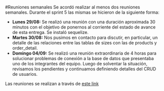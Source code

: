 #Reuniones semanales
Se acordó realizar al menos dos reuniones semanales. Durante el sprint 5 las mismas se hicieron de la siguiente forma:


- **Lunes 29/08:** Se realizó una reunión con una duración aproximada 30 minutos con el objetivo de ponernos al corriente del estado de avance de esta entrega. Se instaló sequelize.
- **Martes 30/08:** Nos pusimos en contacto para discutir, en particular, un detalle de las relaciones entre las tablas de sizes con las de products y order_detail.
- **Domingo 04/09:** Se realizó una reunión extraordinaria de 4 horas para solucionar problemas de conexión a la base de datos que presentaba uno de los integrantes del equipo. Luego de solventar la situación, revisamos los pendientes y continuamos definiendo detalles del CRUD de usuarios.


Las reuniones se realizan a través de [este link](https://meet.google.com/zic-frwn-fzj?pli=1&authuser=2)
